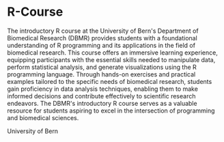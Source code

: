 # R-Course
The introductory R course at the University of Bern's Department of Biomedical Research (DBMR) provides students with a foundational understanding of R programming and its applications in the field of biomedical research. This course offers an immersive learning experience, equipping participants with the essential skills needed to manipulate data, perform statistical analysis, and generate visualizations using the R programming language. Through hands-on exercises and practical examples tailored to the specific needs of biomedical research, students gain proficiency in data analysis techniques, enabling them to make informed decisions and contribute effectively to scientific research endeavors. The DBMR's introductory R course serves as a valuable resource for students aspiring to excel in the intersection of programming and biomedical sciences.

University of Bern
